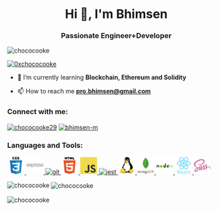 <h1 align="center">Hi 👋, I'm Bhimsen</h1>
<h3 align="center">Passionate Engineer+Developer</h3>

<p align="left"> <img src="https://komarev.com/ghpvc/?username=chococooke&label=Profile%20views&color=0e75b6&style=flat" alt="chococooke" /> </p>

<p align="left"> <a href="https://twitter.com/chococooke29" target="blank"><img src="https://img.shields.io/twitter/follow/chococooke29?logo=twitter&style=for-the-badge" alt="0xchococooke" /></a> </p>

- 🌱 I’m currently learning **Blockchain, Ethereum and Solidity**

- 📫 How to reach me **pro.bhimsen@gmail.com**

<h3 align="left">Connect with me:</h3>
<p align="left">
<a href="https://twitter.com/chococooke29" target="blank"><img align="center" src="https://raw.githubusercontent.com/rahuldkjain/github-profile-readme-generator/master/src/images/icons/Social/twitter.svg" alt="chococooke29" height="30" width="40" /></a>
<a href="https://linkedin.com/in/bhimsen-m" target="blank"><img align="center" src="https://raw.githubusercontent.com/rahuldkjain/github-profile-readme-generator/master/src/images/icons/Social/linked-in-alt.svg" alt="bhimsen-m" height="30" width="40" /></a>
</p>

<h3 align="left">Languages and Tools:</h3>
<p align="left"> <a href="https://www.w3schools.com/css/" target="_blank" rel="noreferrer"> <img src="https://raw.githubusercontent.com/devicons/devicon/master/icons/css3/css3-original-wordmark.svg" alt="css3" width="40" height="40"/> </a> <a href="https://expressjs.com" target="_blank" rel="noreferrer"> <img src="https://raw.githubusercontent.com/devicons/devicon/master/icons/express/express-original-wordmark.svg" alt="express" width="40" height="40"/> </a> <a href="https://git-scm.com/" target="_blank" rel="noreferrer"> <img src="https://www.vectorlogo.zone/logos/git-scm/git-scm-icon.svg" alt="git" width="40" height="40"/> </a> <a href="https://www.w3.org/html/" target="_blank" rel="noreferrer"> <img src="https://raw.githubusercontent.com/devicons/devicon/master/icons/html5/html5-original-wordmark.svg" alt="html5" width="40" height="40"/> </a> <a href="https://developer.mozilla.org/en-US/docs/Web/JavaScript" target="_blank" rel="noreferrer"> <img src="https://raw.githubusercontent.com/devicons/devicon/master/icons/javascript/javascript-original.svg" alt="javascript" width="40" height="40"/> </a> <a href="https://jestjs.io" target="_blank" rel="noreferrer"> <img src="https://www.vectorlogo.zone/logos/jestjsio/jestjsio-icon.svg" alt="jest" width="40" height="40"/> </a> <a href="https://www.linux.org/" target="_blank" rel="noreferrer"> <img src="https://raw.githubusercontent.com/devicons/devicon/master/icons/linux/linux-original.svg" alt="linux" width="40" height="40"/> </a> <a href="https://www.mongodb.com/" target="_blank" rel="noreferrer"> <img src="https://raw.githubusercontent.com/devicons/devicon/master/icons/mongodb/mongodb-original-wordmark.svg" alt="mongodb" width="40" height="40"/> </a> <a href="https://nodejs.org" target="_blank" rel="noreferrer"> <img src="https://raw.githubusercontent.com/devicons/devicon/master/icons/nodejs/nodejs-original-wordmark.svg" alt="nodejs" width="40" height="40"/> </a> <a href="https://reactjs.org/" target="_blank" rel="noreferrer"> <img src="https://raw.githubusercontent.com/devicons/devicon/master/icons/react/react-original-wordmark.svg" alt="react" width="40" height="40"/> </a> <a href="https://sass-lang.com" target="_blank" rel="noreferrer"> <img src="https://raw.githubusercontent.com/devicons/devicon/master/icons/sass/sass-original.svg" alt="sass" width="40" height="40"/> </a> </p>

<p><img align="left" src="https://github-readme-stats.vercel.app/api/top-langs?username=chococooke&show_icons=true&locale=en&layout=compact" alt="chococooke" /></p>

<p>&nbsp;<img align="center" src="https://github-readme-stats.vercel.app/api?username=chococooke&show_icons=true&locale=en" alt="chococooke" /></p>

<p><img align="center" src="https://github-readme-streak-stats.herokuapp.com/?user=chococooke&" alt="chococooke" /></p>
